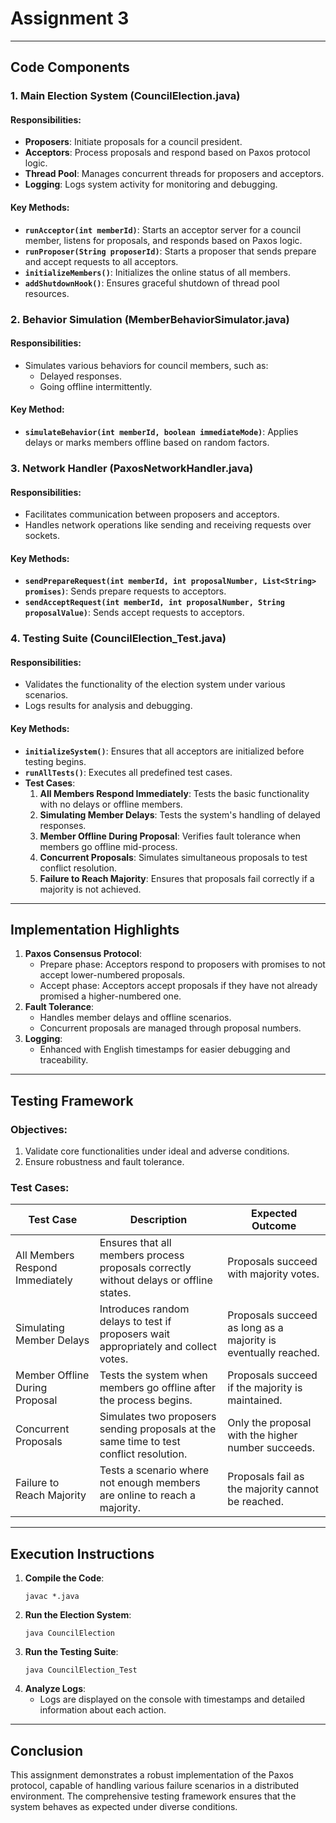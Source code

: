 # Assignment 3

---

## Code Components

### 1. **Main Election System (CouncilElection.java)**
#### Responsibilities:
- **Proposers**: Initiate proposals for a council president.
- **Acceptors**: Process proposals and respond based on Paxos protocol logic.
- **Thread Pool**: Manages concurrent threads for proposers and acceptors.
- **Logging**: Logs system activity for monitoring and debugging.

#### Key Methods:
- **`runAcceptor(int memberId)`**: Starts an acceptor server for a council member, listens for proposals, and responds based on Paxos logic.
- **`runProposer(String proposerId)`**: Starts a proposer that sends prepare and accept requests to all acceptors.
- **`initializeMembers()`**: Initializes the online status of all members.
- **`addShutdownHook()`**: Ensures graceful shutdown of thread pool resources.

### 2. **Behavior Simulation (MemberBehaviorSimulator.java)**
#### Responsibilities:
- Simulates various behaviors for council members, such as:
    - Delayed responses.
    - Going offline intermittently.

#### Key Method:
- **`simulateBehavior(int memberId, boolean immediateMode)`**: Applies delays or marks members offline based on random factors.

### 3. **Network Handler (PaxosNetworkHandler.java)**
#### Responsibilities:
- Facilitates communication between proposers and acceptors.
- Handles network operations like sending and receiving requests over sockets.

#### Key Methods:
- **`sendPrepareRequest(int memberId, int proposalNumber, List<String> promises)`**: Sends prepare requests to acceptors.
- **`sendAcceptRequest(int memberId, int proposalNumber, String proposalValue)`**: Sends accept requests to acceptors.

### 4. **Testing Suite (CouncilElection_Test.java)**
#### Responsibilities:
- Validates the functionality of the election system under various scenarios.
- Logs results for analysis and debugging.

#### Key Methods:
- **`initializeSystem()`**: Ensures that all acceptors are initialized before testing begins.
- **`runAllTests()`**: Executes all predefined test cases.
- **Test Cases**:
    1. **All Members Respond Immediately**: Tests the basic functionality with no delays or offline members.
    2. **Simulating Member Delays**: Tests the system's handling of delayed responses.
    3. **Member Offline During Proposal**: Verifies fault tolerance when members go offline mid-process.
    4. **Concurrent Proposals**: Simulates simultaneous proposals to test conflict resolution.
    5. **Failure to Reach Majority**: Ensures that proposals fail correctly if a majority is not achieved.

---

## Implementation Highlights
1. **Paxos Consensus Protocol**:
    - Prepare phase: Acceptors respond to proposers with promises to not accept lower-numbered proposals.
    - Accept phase: Acceptors accept proposals if they have not already promised a higher-numbered one.
2. **Fault Tolerance**:
    - Handles member delays and offline scenarios.
    - Concurrent proposals are managed through proposal numbers.
3. **Logging**:
    - Enhanced with English timestamps for easier debugging and traceability.

---

## Testing Framework

### Objectives:
1. Validate core functionalities under ideal and adverse conditions.
2. Ensure robustness and fault tolerance.

### Test Cases:

| Test Case                       | Description                                                                                         | Expected Outcome                                                                 |
|---------------------------------|-----------------------------------------------------------------------------------------------------|----------------------------------------------------------------------------------|
| All Members Respond Immediately | Ensures that all members process proposals correctly without delays or offline states.             | Proposals succeed with majority votes.                                          |
| Simulating Member Delays        | Introduces random delays to test if proposers wait appropriately and collect votes.                | Proposals succeed as long as a majority is eventually reached.                 |
| Member Offline During Proposal  | Tests the system when members go offline after the process begins.                                 | Proposals succeed if the majority is maintained.                                |
| Concurrent Proposals            | Simulates two proposers sending proposals at the same time to test conflict resolution.            | Only the proposal with the higher number succeeds.                              |
| Failure to Reach Majority       | Tests a scenario where not enough members are online to reach a majority.                         | Proposals fail as the majority cannot be reached.                               |

---

## Execution Instructions
1. **Compile the Code**:
   ```
   javac *.java
   ```
2. **Run the Election System**:
   ```
   java CouncilElection
   ```
3. **Run the Testing Suite**:
   ```
   java CouncilElection_Test
   ```
4. **Analyze Logs**:
    - Logs are displayed on the console with timestamps and detailed information about each action.

---

## Conclusion
This assignment demonstrates a robust implementation of the Paxos protocol, capable of handling various failure scenarios in a distributed environment. The comprehensive testing framework ensures that the system behaves as expected under diverse conditions.

